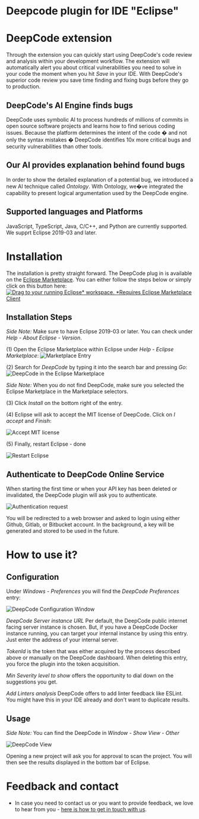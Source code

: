 # Deepcode plugin for IDE "Eclipse"

# DeepCode extension

Through the extension you can quickly start using DeepCode's code review and analysis within your development workflow. The extension will automatically alert you about critical vulnerabilities you need to solve in your code the moment when you hit _Save_ in your IDE. With DeepCode's superior code review you save time finding and fixing bugs before they go to production. 

## DeepCode's AI Engine finds bugs

DeepCode uses symbolic AI to process hundreds of millions of commits in open source software projects and learns how to find serious coding issues. Because the platform determines the intent of the code � and not only the syntax mistakes � DeepCode identifies 10x more critical bugs and security vulnerabilities than other tools. 

## Our AI provides explanation behind found bugs

In order to show the detailed explanation of a potential bug, we introduced a new AI technique called _Ontology_. With Ontology, we�ve integrated the capability to present logical argumentation used by the DeepCode engine. 

## Supported languages and Platforms

JavaScript, TypeScript, Java, C/C++, and Python are currently supported. We supprt Eclipse 2019-03 and later.

# Installation

The installation is pretty straight forward. The DeepCode plug in is available on the [Eclipse Marketplace](https://marketplace.eclipse.org/content/deepcode#group-details). You can either follow the steps below or simply click on this button here: [![Drag to your running Eclipse* workspace. *Requires Eclipse Marketplace Client](https://marketplace.eclipse.org/sites/all/themes/solstice/public/images/marketplace/btn-install.svg)](http://marketplace.eclipse.org/marketplace-client-intro?mpc_install=5220463 "Drag to your running Eclipse* workspace. *Requires Eclipse Marketplace Client")

## Installation Steps
 
_Side Note:_ Make sure to have Eclipse 2019-03 or later. You can check under _Help_ - _About Eclipse_ - _Version_.

(1) Open the Eclipse Marketplace within Eclipse under _Help_ - _Eclipse Marketplace_:
 ![Marketplace Entry](images/Install_Eclipse_Marketplace.png)

(2) Search for _DeepCode_ by typing it into the search bar and pressing _Go_: 
 ![DeepCode in the Eclipse Marketplace](images/Search_Eclipse_Marketplace.png)

_Side Note:_ When you do not find DeepCode, make sure you selected the Eclipse Marketplace in the Marketplace selectors.

(3) Click _Install_ on the bottom right of the entry.

(4) Eclipse will ask to accept the MIT license of DeepCode. Click on _I accept_ and _Finish_:

 ![Accept MIT license](images/Accept_Eclipse_License.png)

(5) Finally, restart Eclipse - done

 ![Restart Eclipse](images/Restart_Eclipse.png)

## Authenticate to DeepCode Online Service

When starting the first time or when your API key has been deleted or invalidated, the DeepCode plugin will ask you to authenticate.

 ![Authentication request](images/Authenticate_Eclipse.png)

You will be redirected to a web browser and asked to login using either Github, Gitlab, or Bitbucket account. In the background, a key will be generated and stored to be used in the future.

# How to use it?

## Configuration

Under _Windows_ - _Preferences_ you will find the _DeepCode Preferences_ entry:

 ![DeepCode Configuration Window](images/Configuration_Eclipse_PlugIn.png)

_DeepCode Server instance URL_ Per default, the DeepCode public internet facing server instance is chosen. But, if you have a DeepCode Docker instance running, you can target your internal instance by using this entry. Just enter the address of your internal server.

_TokenId_ is the token that was either acquired by the process described above or manually on the DeepCode dashboard. When deleting this entry, you force the plugin into the token acquisition. 

_Min Severity level to show_ offers the opportunity to dial down on the suggestions you get.

_Add Linters analysis_ DeepCode offers to add linter feedback like ESLint. You might have this in your IDE already and don't want to duplicate results.

## Usage

_Side Note:_ You can find the DeepCode in _Window_ - _Show View_ - _Other_

![DeepCode View](images/DeepCode_View_Eclipse.png)

Opening a new project will ask you for approval to scan the project. You will then see the results displayed in the bottom bar of Eclipse.



# Feedback and contact

- In case you need to contact us or you want to provide feedback, we love to hear from you - [here is how to get in touch with us](https://www.deepcode.ai/feedback).
